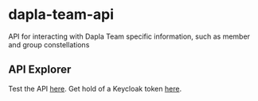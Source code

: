 # dapla-team-api
API for interacting with Dapla Team specific information, such as member and group constellations


## API Explorer

Test the API [here](https://team-api.dapla-staging.ssb.no/api-docs/swagger-ui.html).
Get hold of a Keycloak token [here](https://httpbin-fe.staging-bip-app.ssb.no/anything/bearer).
